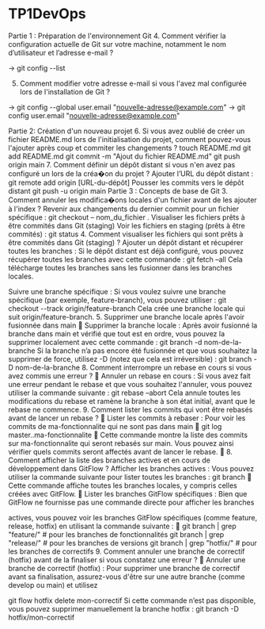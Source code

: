 # TP1DevOps
Partie 1 : Préparation de l'environnement Git
4. Comment vérifier la configuration actuelle de Git sur votre machine, notamment le nom
d’utilisateur et l’adresse e-mail ?

→ git config --list

5. Comment modifier votre adresse e-mail si vous l'avez mal configurée lors de l'installation
de Git ?

→ git config --global user.email "nouvelle-adresse@example.com" 
→ git config user.email "nouvelle-adresse@example.com" 

Partie 2: Création d'un nouveau projet
6. Si vous avez oublié de créer un fichier README.md lors de l'initialisation du projet,
comment pouvez-vous l'ajouter après coup et commiter les changements ?
touch README.md
git add README.md
git commit -m "Ajout du fichier README.md"
git push origin main
7. Comment définir un dépôt distant si vous n'en avez pas configuré un lors de la créa�on
du projet ?
Ajouter l’URL du dépôt distant :
git remote add origin [URL-du-dépôt]
Pousser les commits vers le dépôt distant
git push -u origin main
Partie 3 : Concepts de base de Git
3. Comment annuler les modifica�ons locales d'un fichier avant de les ajouter à l'index ?
Revenir aux changements du dernier commit pour un fichier spécifique :
git checkout – nom_du_fichier
. Visualiser les fichiers prêts à être commités dans Git (staging)
Voir les fichiers en staging (prêts à être commités) :
git status
4. Comment visualiser les fichiers qui sont prêts à être commités dans Git (staging) ?
Ajouter un dépôt distant et récupérer toutes les branches : Si le dépôt distant est déjà
configuré, vous pouvez récupérer toutes les branches avec cette commande :
 git fetch –all
Cela télécharge toutes les branches sans les fusionner dans les branches locales.

 Suivre une branche spécifique : Si vous voulez suivre une branche spécifique (par exemple,
feature-branch), vous pouvez utiliser :
git checkout --track origin/feature-branch
Cela crée une branche locale qui suit origin/feature-branch.
5. Supprimer une branche locale après l'avoir fusionnée dans main
 Supprimer la branche locale : Après avoir fusionné la branche dans main et vérifié que tout est
en ordre, vous pouvez la supprimer localement avec cette commande :
git branch -d nom-de-la-branche
Si la branche n’a pas encore été fusionnée et que vous souhaitez la supprimer de
force, utilisez -D (notez que cela est irréversible) :
git branch -D nom-de-la-branche
8. Comment interrompre un rebase en cours si vous avez commis une erreur ?
 Annuler un rebase en cours : Si vous avez fait une erreur pendant le rebase et que vous
souhaitez l'annuler, vous pouvez utiliser la commande suivante :
git rebase –abort
Cela annule toutes les modifications du rebase et ramène la branche à son état
initial, avant que le rebase ne commence.
9. Comment lister les commits qui vont être rebasés avant de lancer un rebase ?
 Lister les commits à rebaser : Pour voir les commits de ma-fonctionnalite qui ne sont
pas dans main
 git log master..ma-fonctionnalite
 Cette commande montre la liste des commits sur ma-fonctionnalite
qui seront rebasés sur main. Vous pouvez ainsi vérifier quels
commits seront affectés avant de lancer le rebase.
 8. Comment afficher la liste des branches actives et en cours de
développement dans GitFlow ?
Afficher les branches actives : Vous pouvez utiliser la commande suivante pour lister toutes les branches
:
git branch
 Cette commande affiche toutes les branches locales, y compris
celles créées avec GitFlow.
 Lister les branches GitFlow spécifiques : Bien que GitFlow ne
fournisse pas une commande directe pour afficher les branches

actives, vous pouvez voir les branches GitFlow spécifiques (comme
feature, release, hotfix) en utilisant la commande suivante :

git branch | grep "feature/" # pour les branches de fonctionnalités
git branch | grep "release/" # pour les branches de versions
git branch | grep "hotfix/" # pour les branches de correctifs
9. Comment annuler une branche de correctif (hotfix) avant de la finaliser si vous constatez une
erreur ?
 Annuler une branche de correctif (hotfix) : Pour supprimer une branche de correctif avant sa
finalisation, assurez-vous d'être sur une autre branche (comme develop ou main) et utilisez

git flow hotfix delete mon-correctif
Si cette commande n’est pas disponible, vous pouvez supprimer manuellement la branche
hotfix :
git branch -D hotfix/mon-correctif
